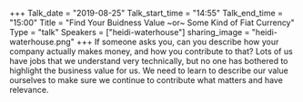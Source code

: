+++
Talk_date = "2019-08-25"
Talk_start_time = "14:55"
Talk_end_time = "15:00"
Title = "Find Your Buidness Value ~or~ Some Kind of Fiat Currency"
Type = "talk"
Speakers = ["heidi-waterhouse"]
sharing_image = "heidi-waterhouse.png"
+++
If someone asks you, can you describe how your company actually makes money, and how you contribute to that? Lots of us have jobs that we understand very technically, but no one has bothered to highlight the business value for us. We need to learn to describe our value ourselves to make sure we continue to contribute what matters and have relevance.
